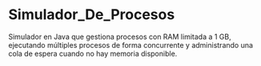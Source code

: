 # Simulador_De_Procesos
Simulador en Java que gestiona procesos con RAM limitada a 1 GB, ejecutando múltiples procesos de forma concurrente y administrando una cola de espera cuando no hay memoria disponible.
